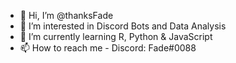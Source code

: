 - 👋 Hi, I’m @thanksFade
- 👀 I’m interested in Discord Bots and Data Analysis
- 🌱 I’m currently learning R, Python & JavaScript
- 📫 How to reach me - Discord: Fade#0088

<!---
thanksFade/thanksFade is a ✨ special ✨ repository because its `README.md` (this file) appears on your GitHub profile.
You can click the Preview link to take a look at your changes.
--->
